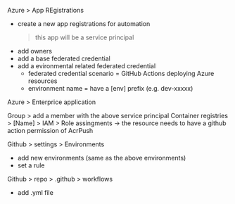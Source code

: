 
Azure > App REgistrations
- create a new app registrations for automation
  > this app will be a service principal
- add owners
- add a base federated credential
- add a evironmental related federated credential
  - federated credential scenario = GitHub Actions deploying Azure resources
  - environment name = have a [env] prefix (e.g. dev-xxxxx)

Azure > Enterprice application

Group > add a member with the above service principal
Container registries > [Name] > IAM > Role assingments 
 -> the resource needs to have a github action permission of AcrPush
 
 
Github > settings > Environments
- add new environments (same as the above environments)
- set a rule

Github > repo > .github > workflows
- add .yml file
